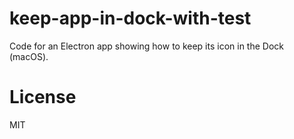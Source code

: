 # keep-app-in-dock-with-test
Code for an Electron app showing how to keep its icon in the Dock (macOS).

# License

MIT
